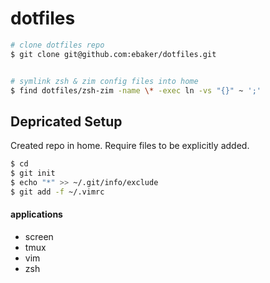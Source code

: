 # dotfiles

```sh
# clone dotfiles repo
$ git clone git@github.com:ebaker/dotfiles.git


# symlink zsh & zim config files into home
$ find dotfiles/zsh-zim -name \* -exec ln -vs "{}" ~ ';'
```

## Depricated Setup

Created repo in home. Require files to be explicitly added.

```sh
$ cd
$ git init
$ echo "*" >> ~/.git/info/exclude
$ git add -f ~/.vimrc
```

#### applications
 - screen
 - tmux
 - vim
 - zsh
